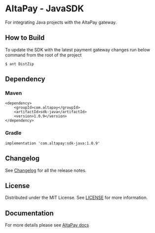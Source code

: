 
# AltaPay - JavaSDK

For integrating Java projects with the AltaPay gateway.

## How to Build

To update the SDK with the latest payment gateway changes run below command from the root of the project

    $ ant DistZip

## Dependency

### Maven

    <dependency>
        <groupId>com.altapay</groupId>
        <artifactId>sdk-java</artifactId>
        <version>1.0.9</version>
    </dependency>

### Gradle

    implementation 'com.altapay:sdk-java:1.0.9'

## Changelog

See [Changelog](CHANGELOG.md) for all the release notes.

## License

Distributed under the MIT License. See [LICENSE](LICENSE) for more information.

## Documentation

For more details please see [AltaPay docs](https://documentation.altapay.com/)
